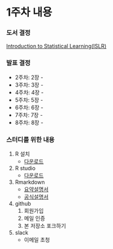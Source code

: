 1주차 내용
================

### 도서 결정

[Introduction to Statistical Learning(ISLR)](http://www-bcf.usc.edu/~gareth/ISL/)

### 발표 결정

-   2주차: 2장 -
-   3주차: 3장 -
-   4주차: 4장 -
-   5주차: 5장 -
-   6주차: 6장 -
-   7주차: 7장 -
-   8주차: 8장 -

### 스터디를 위한 내용

1.  R 설치
    -   [다운로드](https://www.r-project.org/)
2.  R studio
    -   [다운로드](https://www.rstudio.com/)
3.  Rmarkdown
    -   [요약설명서](https://www.rstudio.com/wp-content/uploads/2016/03/rmarkdown-cheatsheet-2.0.pdf)
    -   [공식설명서](http://rmarkdown.rstudio.com/lesson-1.html)
4.  github
    1.  회원가입
    2.  메일 인증
    3.  본 저장소 포크하기
5.  slack
    -   이메일 초청
